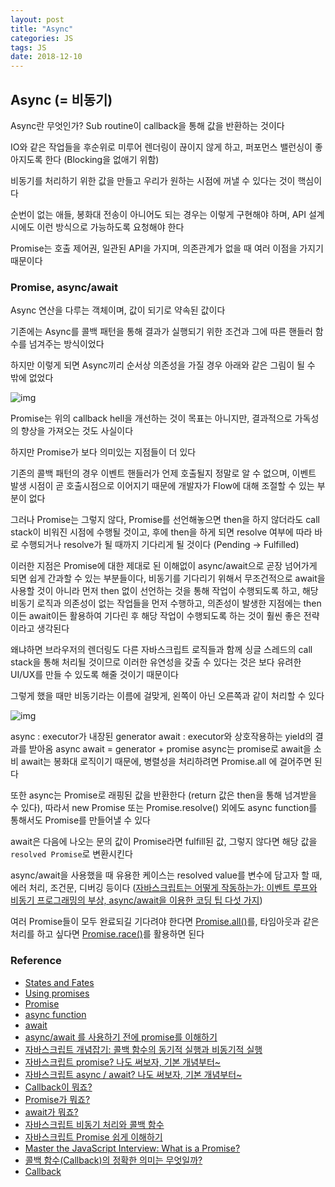 ```yaml
---
layout: post
title: "Async"
categories: JS
tags: JS
date: 2018-12-10
---
```


## Async (= 비동기)

Async란 무엇인가? Sub routine이 callback을 통해 값을 반환하는 것이다

IO와 같은 작업들을 후순위로 미루어 렌더링이 끊이지 않게 하고, 퍼포먼스 밸런싱이 좋아지도록 한다 (Blocking을 없애기 위함)

비동기를 처리하기 위한 값을 만들고 우리가 원하는 시점에 꺼낼 수 있다는 것이 핵심이다

순번이 없는 애들, 봉화대 전송이 아니어도 되는 경우는 이렇게 구현해야 하며, API 설계시에도 이런 방식으로 가능하도록 요청해야 한다

Promise는 호출 제어권, 일관된 API을 가지며, 의존관계가 없을 때 여러 이점을 가지기 때문이다



### Promise, async/await

Async 연산을 다루는 객체이며, 값이 되기로 약속된 값이다

기존에는 Async를 콜백 패턴을 통해 결과가 실행되기 위한 조건과 그에 따른 핸들러 함수를 넘겨주는 방식이었다

하지만 이렇게 되면 Async끼리 순서상 의존성을 가질 경우 아래와 같은 그림이 될 수 밖에 없었다

![img](https://cdn-images-1.medium.com/max/823/1*Co0gr64Uo5kSg89ukFD2dw.jpeg)

Promise는 위의 callback hell을 개선하는 것이 목표는 아니지만, 결과적으로 가독성의 향상을 가져오는 것도 사실이다

하지만 Promise가 보다 의미있는 지점들이 더 있다

기존의 콜백 패턴의 경우 이벤트 핸들러가 언제 호출될지 정말로 알 수 없으며, 이벤트 발생 시점이 곧 호출시점으로 이어지기 때문에 개발자가 Flow에 대해 조절할 수 있는 부분이 없다

그러나 Promise는 그렇지 않다, Promise를 선언해놓으면 then을 하지 않더라도 call stack이 비워진 시점에 수행될 것이고, 후에 then을 하게 되면 resolve 여부에 따라 바로 수행되거나 resolve가 될 때까지 기다리게 될 것이다 (Pending -> Fulfilled)

이러한 지점은 Promise에 대한 제대로 된 이해없이 async/await으로 곧장 넘어가게 되면 쉽게 간과할 수 있는 부분들이다, 비동기를 기다리기 위해서 무조건적으로 await을 사용할 것이 아니라 먼저 then 없이 선언하는 것을 통해 작업이 수행되도록 하고, 해당 비동기 로직과 의존성이 없는 작업들을 먼저 수행하고, 의존성이 발생한 지점에는 then이든 await이든 활용하여 기다린 후 해당 작업이 수행되도록 하는 것이 훨씬 좋은 전략이라고 생각된다

왜냐하면 브라우저의 렌더링도 다른 자바스크립트 로직들과 함께 싱글 스레드의 call stack을 통해 처리될 것이므로 이러한 유연성을 갖출 수 있다는 것은 보다 유려한 UI/UX를 만들 수 있도록 해줄 것이기 때문이다

그렇게 했을 때만 비동기라는 이름에 걸맞게, 왼쪽이 아닌 오른쪽과 같이 처리할 수 있다

![img](http://www.nextree.co.kr/content/images/2016/09/syhan_140320_node1_031-1024x369.png)

async : executor가 내장된 generator
await : executor와 상호작용하는 yield의 결과를 받아옴
async await = generator + promise
async는 promise로 await을 소비
await는 봉화대 로직이기 때문에, 병렬성을 처리하려면 Promise.all 에 걸어주면 된다

또한 async는 Promise로 래핑된 값을 반환한다 (return 값은 then을 통해 넘겨받을 수 있다), 따라서 new Promise 또는 Promise.resolve() 외에도 async function를 통해서도 Promise를 만들어낼 수 있다

await은 다음에 나오는 문의 값이 Promise라면 fulfill된 값, 그렇지 않다면 해당 값을 `resolved Promise`로 변환시킨다



async/await을 사용했을 때 유용한 케이스는 resolved value를 변수에 담고자 할 때, 에러 처리, 조건문, 디버깅 등이다 ([자바스크립트는 어떻게 작동하는가: 이벤트 루프와 비동기 프로그래밍의 부상, async/await을 이용한 코딩 팁 다섯 가지](https://engineering.huiseoul.com/자바스크립트는-어떻게-작동하는가-이벤트-루프와-비동기-프로그래밍의-부상-async-await을-이용한-코딩-팁-다섯-가지-df65ffb4e7e))



여러 Promise들이 모두 완료되길 기다려야 한다면 [Promise.all()](https://developer.mozilla.org/ko/docs/Web/JavaScript/Reference/Global_Objects/Promise/all)를, 타임아웃과 같은 처리를 하고 싶다면 [Promise.race()](https://developer.mozilla.org/ko/docs/Web/JavaScript/Reference/Global_Objects/Promise/race)를 활용하면 된다



### Reference

- [States and Fates](https://github.com/domenic/promises-unwrapping/blob/master/docs/states-and-fates.md)
- [Using promises](https://developer.mozilla.org/ko/docs/Web/JavaScript/Guide/Using_promises)
- [Promise](https://developer.mozilla.org/ko/docs/Web/JavaScript/Reference/Global_Objects/Promise)
- [async function](https://developer.mozilla.org/ko/docs/Web/JavaScript/Reference/Statements/async_function)
- [await](https://developer.mozilla.org/ko/docs/Web/JavaScript/Reference/Operators/await)
- [async/await 를 사용하기 전에 promise를 이해하기](https://medium.com/@kiwanjung/번역-async-await-를-사용하기-전에-promise를-이해하기-955dbac2c4a4)
- [자바스크립트 개념잡기: 콜백 함수의 동기적 실행과 비동기적 실행](https://www.youtube.com/watch?v=j0Viy3v97gY)
- [자바스크립트 promise? 나도 써보자, 기본 개념부터~](https://www.youtube.com/watch?v=CA5EDD4Hjz4)
- [자바스크립트 async / await? 나도 써보자, 기본 개념부터~](https://www.youtube.com/watch?v=JzXjB6L99N4)
- [Callback이 뭐죠?](https://medium.com/@nemo1275/callback이-뭐죠-5f3c0cc4efce)
- [Promise가 뭐죠?](https://medium.com/@nemo1275/promise가-뭐죠-fdf7de2bc0bf)
- [await가 뭐죠?](https://medium.com/@nemo1275/await가-뭐죠-1332622df251)
- [자바스크립트 비동기 처리와 콜백 함수](https://joshua1988.github.io/web-development/javascript/javascript-asynchronous-operation/)
- [자바스크립트 Promise 쉽게 이해하기](https://joshua1988.github.io/web-development/javascript/promise-for-beginners/)
- [Master the JavaScript Interview: What is a Promise?](https://medium.com/javascript-scene/master-the-javascript-interview-what-is-a-promise-27fc71e77261)
- [콜백 함수(Callback)의 정확한 의미는 무엇일까?](http://satisfactoryplace.tistory.com/18)
- [Callback](http://www.ktword.co.kr/abbr_view.php?m_temp1=3581)